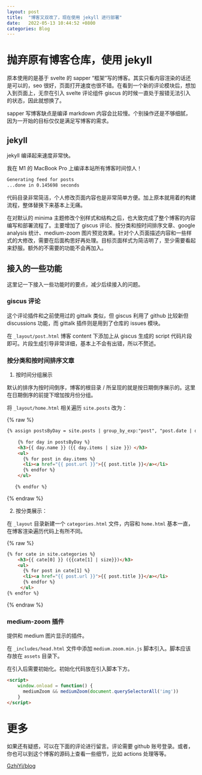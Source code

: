 ```yaml
---
layout: post
title:  "博客又双改了，现在使用 jekyll 进行部署"
date:   2022-05-13 10:44:52 +0800
categories: Blog
---
```


# 抛弃原有博客仓库，使用 jekyll 

原本使用的是基于 svelte 的 sapper “框架”写的博客。其实只看内容渲染的话还是可以的，seo 很好，页面打开速度也很不错。在看到一个新的评论模块后，想加入到页面上，无奈在引入 svelte 评论组件 giscus 的时候一直处于报错无法引入的状态，因此就想换了。

sapper 写博客缺点是编译 markdown 内容会比较慢。个别操作还是不够细腻，因为一开始的目标仅仅是满足写博客的需求。

## jekyll

jekyll 编译起来速度非常快。

我在 M1 的 MacBook Pro 上编译本站所有博客时间惊人！

```bash
Generating feed for posts
...done in 0.145698 seconds
```

代码目录非常简洁，个人修改页面内容也是非常简单方便。加上原本就用着的构建流程，整体替换下来基本上无痛。

在对默认的 minima 主题修改个别样式和结构之后，也大致完成了整个博客的内容编写和部署流程了。主要增加了 giscus 评论、按分类和按时间排序文章、google analysis 统计、medium-zoom 图片预览效果。针对个人页面描述内容和一些样式的大修改，需要在后面构思好再处理。目标页面样式为简洁明了，至少需要看起来舒服。额外的不需要的功能不会再加入。

## 接入的一些功能

这里记一下接入一些功能时的要点，减少后续接入的问题。

### giscus 评论

这个评论插件和之前使用过的 gittalk 类似，但 giscus 利用了 github 比较新但 discussions 功能，而 gittalk 插件则是用到了仓库的 issues 模块。

在 `_layout/post.html` 博客 content 下添加上从 giscus 生成的 script 代码片段即可。片段生成引导非常详细，基本上不会有出错，所以不赘述。

### 按分类和按时间排序文章

1. 按时间分组展示

默认的排序为按时间倒序，博客的根目录 / 所呈现的就是按日期倒序展示的。这里在日期倒序的前提下增加按月份分组。

将 `_layout/home.html` 相关遍历 `site.posts` 改为：

{% raw %}
~~~html
{% assign postsByDay = site.posts | group_by_exp:"post", "post.date | date: '%Y 年 %m 月 %d 日'" %}
    
    {% for day in postsByDay %}
    <h3>{{ day.name }}（{{ day.items | size }}）</h3>
    <ul>
      {% for post in day.items %}
      <li><a href="{{ post.url }}">{{ post.title }}</a></li>
      {% endfor %}
    </ul>
   
   {% endfor %}
~~~
{% endraw %}

2. 按分类展示：

在 `_layout` 目录新建一个 `categories.html` 文件，内容和 `home.html` 基本一直，在博客渲染遍历代码上有所不同。

{% raw %}
~~~html
{% for cate in site.categories %}
    <h3>{{ cate[0] }} ({{cate[1] | size}})</h3>
    <ul>
      {% for post in cate[1] %}
      <li><a href="{{ post.url }}">{{ post.title }}</a></li>
      {% endfor %}
     </ul>
{% endfor %}
~~~
{% endraw  %}

### medium-zoom 插件

提供和 medium 图片显示的插件。

在 `_includes/head.html` 文件中添加 `medium.zoom.min.js` 脚本引入。脚本应该存放在 `assets` 目录下。

在引入后需要初始化。初始化代码放在引入脚本下方。

```html
<script>
    window.onload = function() {
      mediumZoom && mediumZoom(document.querySelectorAll('img'))
    }
</script>
```

# 更多

如果还有疑惑，可以在下面的评论进行留言。评论需要 github 账号登录。或者，你也可以到这个博客的源码上查看一些细节，比如 actions 处理等等。

[GzhiYi/blog](https://github.com/GzhiYi/blog)
